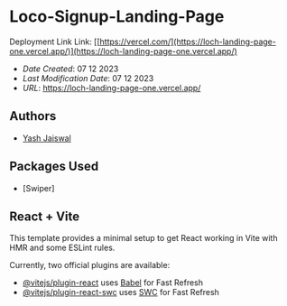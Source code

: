 # Loco-Signup-Landing-Page

Deployment Link Link: [[https://vercel.com/](https://loch-landing-page-one.vercel.app/)](https://loch-landing-page-one.vercel.app/)

- _Date Created_: 07 12 2023
- _Last Modification Date_: 07 12 2023
- _URL_: <https://loch-landing-page-one.vercel.app/>

## Authors

- [Yash Jaiswal](yashjaiswalofficial@gmail.com)

## Packages Used

- [Swiper]

## React + Vite

This template provides a minimal setup to get React working in Vite with HMR and some ESLint rules.

Currently, two official plugins are available:

- [@vitejs/plugin-react](https://github.com/vitejs/vite-plugin-react/blob/main/packages/plugin-react/README.md) uses [Babel](https://babeljs.io/) for Fast Refresh
- [@vitejs/plugin-react-swc](https://github.com/vitejs/vite-plugin-react-swc) uses [SWC](https://swc.rs/) for Fast Refresh
